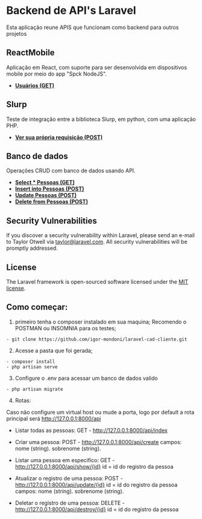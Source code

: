 # Backend de API's Laravel

Esta aplicação reune APIS que funcionam como backend para outros projetos

## ReactMobile

Aplicação em React, com suporte para ser desenvolvida em dispositivos mobile por meio do app "Spck NodeJS".

- **[Usuários (GET)](https://polar-shelf-77439.herokuapp.com/api/ReactMobile/getUsers)**

## Slurp

Teste de integração entre a biblioteca Slurp, em python, com uma aplicação PHP.

- **[Ver sua própria requisição (POST)](https://polar-shelf-77439.herokuapp.com/api/sllurp/getconnection)**

## Banco de dados

Operações CRUD com banco de dados usando API.

- **[Select * Pessoas (GET)](https://polar-shelf-77439.herokuapp.com/api/pessoas/index)**
- **[Insert into Pessoas (POST)](https://polar-shelf-77439.herokuapp.com/api/pessoas/create)**
- **[Update Pessoas (POST)](https://polar-shelf-77439.herokuapp.com/api/pessoas/update/{id})**
- **[Delete from Pessoas (POST)](https://polar-shelf-77439.herokuapp.com/api/pessoas/destroy/{id})**

## Security Vulnerabilities

If you discover a security vulnerability within Laravel, please send an e-mail to Taylor Otwell via [taylor@laravel.com](mailto:taylor@laravel.com). All security vulnerabilities will be promptly addressed.

## License

The Laravel framework is open-sourced software licensed under the [MIT license](https://opensource.org/licenses/MIT).


## Como começar:

1. primeiro tenha o composer instalado em sua maquina;
Recomendo o POSTMAN ou INSOMNIA para os testes;

```console
- git clone https://github.com/igor-mondoni/laravel-cad-cliente.git
```

2. Acesse a pasta que foi gerada;

```console
- composer install
- php artisan serve
```

3. Configure o .env para acessar um banco de dados valido

```console
- php artisan migrate
```

4. Rotas:

Caso não configure um virtual host ou mude a porta, logo por default a rota principal será http://127.0.0.1:8000/api


- Listar todas as pessoas:
GET - http://127.0.0.1:8000/api/index

- Criar uma pessoa:
POST - http://127.0.0.1:8000/api/create
campos: 
nome (string).
sobrenome (string).


- Listar uma pessoa em especifico:
GET - http://127.0.0.1:8000/api/show/{id}
id = id do registro da pessoa

- Atualizar o registro de uma pessoa:
POST - http://127.0.0.1:8000/api/update/{id}
id = id do registro da pessoa
campos: 
nome (string).
sobrenome (string).

- Deletar o registro de uma pessoa:
DELETE - http://127.0.0.1:8000/api/destroy/{id}
id = id do registro da pessoa